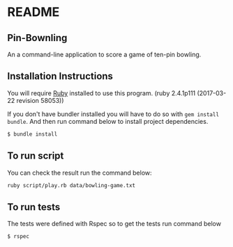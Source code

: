 # README

## Pin-Bownling
An a command-line application to score a game of ten-pin bowling.

## Installation Instructions

You will require [Ruby](https://www.ruby-lang.org/en/downloads/) installed to use this program. (ruby 2.4.1p111 (2017-03-22 revision 58053))

If you don't have bundler installed you will have to do so with `gem install bundle`.
And then run command below to install project dependencies.

```sh
$ bundle install
```

## To run script

You can check the result run the command below:

```sh
ruby script/play.rb data/bowling-game.txt

```

## To run tests

The tests were defined with Rspec so to get the tests run command below

```sh
$ rspec
```
